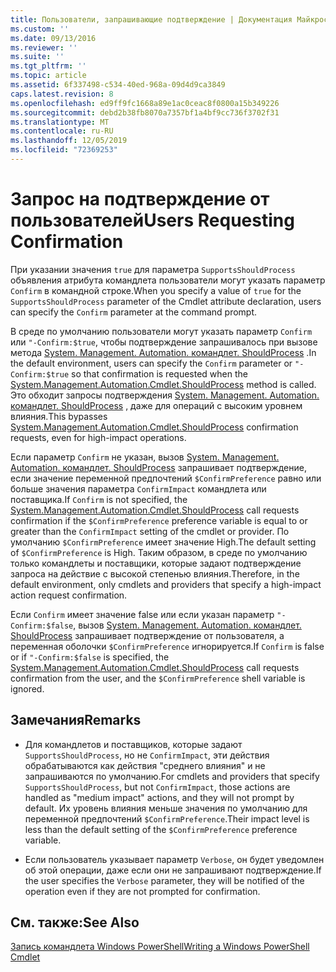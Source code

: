 ```yaml
---
title: Пользователи, запрашивающие подтверждение | Документация Майкрософт
ms.custom: ''
ms.date: 09/13/2016
ms.reviewer: ''
ms.suite: ''
ms.tgt_pltfrm: ''
ms.topic: article
ms.assetid: 6f337498-c534-40ed-968a-09d4d9ca3849
caps.latest.revision: 8
ms.openlocfilehash: ed9ff9fc1668a89e1ac0ceac8f0800a15b349226
ms.sourcegitcommit: debd2b38fb8070a7357bf1a4bf9cc736f3702f31
ms.translationtype: MT
ms.contentlocale: ru-RU
ms.lasthandoff: 12/05/2019
ms.locfileid: "72369253"
---
```

# <a name="users-requesting-confirmation"></a><span data-ttu-id="f4026-102">Запрос на подтверждение от пользователей</span><span class="sxs-lookup"><span data-stu-id="f4026-102">Users Requesting Confirmation</span></span>

<span data-ttu-id="f4026-103">При указании значения `true` для параметра `SupportsShouldProcess` объявления атрибута командлета пользователи могут указать параметр `Confirm` в командной строке.</span><span class="sxs-lookup"><span data-stu-id="f4026-103">When you specify a value of `true` for the `SupportsShouldProcess` parameter of the Cmdlet attribute declaration, users can specify the `Confirm` parameter at the command prompt.</span></span>

<span data-ttu-id="f4026-104">В среде по умолчанию пользователи могут указать параметр `Confirm` или `"-Confirm:$true`, чтобы подтверждение запрашивалось при вызове метода [System. Management. Automation. командлет. ShouldProcess](/dotnet/api/System.Management.Automation.Cmdlet.ShouldProcess) .</span><span class="sxs-lookup"><span data-stu-id="f4026-104">In the default environment, users can specify the `Confirm` parameter or `"-Confirm:$true` so that confirmation is requested when the [System.Management.Automation.Cmdlet.ShouldProcess](/dotnet/api/System.Management.Automation.Cmdlet.ShouldProcess) method is called.</span></span> <span data-ttu-id="f4026-105">Это обходит запросы подтверждения [System. Management. Automation. командлет. ShouldProcess](/dotnet/api/System.Management.Automation.Cmdlet.ShouldProcess) , даже для операций с высоким уровнем влияния.</span><span class="sxs-lookup"><span data-stu-id="f4026-105">This bypasses [System.Management.Automation.Cmdlet.ShouldProcess](/dotnet/api/System.Management.Automation.Cmdlet.ShouldProcess) confirmation requests, even for high-impact operations.</span></span>

<span data-ttu-id="f4026-106">Если параметр `Confirm` не указан, вызов [System. Management. Automation. командлет. ShouldProcess](/dotnet/api/System.Management.Automation.Cmdlet.ShouldProcess) запрашивает подтверждение, если значение переменной предпочтений `$ConfirmPreference` равно или больше значения параметра `ConfirmImpact` командлета или поставщика.</span><span class="sxs-lookup"><span data-stu-id="f4026-106">If `Confirm` is not specified, the [System.Management.Automation.Cmdlet.ShouldProcess](/dotnet/api/System.Management.Automation.Cmdlet.ShouldProcess) call requests confirmation if the `$ConfirmPreference` preference variable is equal to or greater than the `ConfirmImpact` setting of the cmdlet or provider.</span></span> <span data-ttu-id="f4026-107">По умолчанию `$ConfirmPreference` имеет значение High.</span><span class="sxs-lookup"><span data-stu-id="f4026-107">The default setting of `$ConfirmPreference` is High.</span></span> <span data-ttu-id="f4026-108">Таким образом, в среде по умолчанию только командлеты и поставщики, которые задают подтверждение запроса на действие с высокой степенью влияния.</span><span class="sxs-lookup"><span data-stu-id="f4026-108">Therefore, in the default environment, only cmdlets and providers that specify a high-impact action request confirmation.</span></span>

<span data-ttu-id="f4026-109">Если `Confirm` имеет значение false или если указан параметр `"-Confirm:$false`, вызов [System. Management. Automation. командлет. ShouldProcess](/dotnet/api/System.Management.Automation.Cmdlet.ShouldProcess) запрашивает подтверждение от пользователя, а переменная оболочки `$ConfirmPreference` игнорируется.</span><span class="sxs-lookup"><span data-stu-id="f4026-109">If `Confirm` is false or if `"-Confirm:$false` is specified, the [System.Management.Automation.Cmdlet.ShouldProcess](/dotnet/api/System.Management.Automation.Cmdlet.ShouldProcess) call requests confirmation from the user, and the `$ConfirmPreference` shell variable is ignored.</span></span>

## <a name="remarks"></a><span data-ttu-id="f4026-110">Замечания</span><span class="sxs-lookup"><span data-stu-id="f4026-110">Remarks</span></span>

- <span data-ttu-id="f4026-111">Для командлетов и поставщиков, которые задают `SupportsShouldProcess`, но не `ConfirmImpact`, эти действия обрабатываются как действия "среднего влияния" и не запрашиваются по умолчанию.</span><span class="sxs-lookup"><span data-stu-id="f4026-111">For cmdlets and providers that specify `SupportsShouldProcess`, but not `ConfirmImpact`, those actions are handled as "medium impact" actions, and they will not prompt by default.</span></span> <span data-ttu-id="f4026-112">Их уровень влияния меньше значения по умолчанию для переменной предпочтений `$ConfirmPreference`.</span><span class="sxs-lookup"><span data-stu-id="f4026-112">Their impact level is less than the default setting of the `$ConfirmPreference` preference variable.</span></span>

- <span data-ttu-id="f4026-113">Если пользователь указывает параметр `Verbose`, он будет уведомлен об этой операции, даже если они не запрашивают подтверждение.</span><span class="sxs-lookup"><span data-stu-id="f4026-113">If the user specifies the `Verbose` parameter, they will be notified of the operation even if they are not prompted for confirmation.</span></span>

## <a name="see-also"></a><span data-ttu-id="f4026-114">См. также:</span><span class="sxs-lookup"><span data-stu-id="f4026-114">See Also</span></span>

[<span data-ttu-id="f4026-115">Запись командлета Windows PowerShell</span><span class="sxs-lookup"><span data-stu-id="f4026-115">Writing a Windows PowerShell Cmdlet</span></span>](./writing-a-windows-powershell-cmdlet.md)
